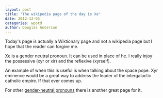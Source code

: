 ```yaml
---
layout: post
title: "The wikipedia page of the day is Xe"
date: 2012-12-05
categories: wpotd
author: Douglas Anderson
---
```


Today's page is actually a Wiktionary page and not a wikipedia page but I hope
that the reader can forgive me.

[Xe](https://en.wiktionary.org/wiki/xe) is a gender neutral pronoun. It can be
used in place of he. I really injoy the possessive (xyr or xir) and the
reflexive (xyrself).

An example of when this is useful is when talking about the space pope. Xyr
eminence would be a great way to address the leader of the intergalactic
catholic empire. If that ever comes up.

For other [gender-neutral pronouns](https://en.wikipedia.org/wiki/Gender-neutral_pronoun)
 there is another great page for it.

